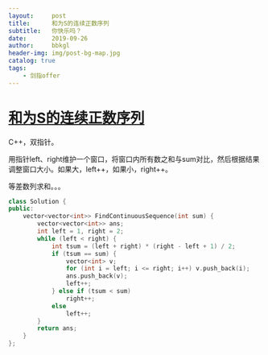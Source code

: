 ```yaml
---
layout:     post
title:      和为S的连续正数序列
subtitle:   你快乐吗？
date:       2019-09-26
author:     bbkgl
header-img: img/post-bg-map.jpg
catalog: true
tags:
    - 剑指offer
---
```


# [和为S的连续正数序列](https://www.nowcoder.com/practice/c451a3fd84b64cb19485dad758a55ebe?tpId=13&tqId=11194&tPage=3&rp=3&ru=/ta/coding-interviews&qru=/ta/coding-interviews/question-ranking )

C++，双指针。

用指针left、right维护一个窗口，将窗口内所有数之和与sum对比，然后根据结果调整窗口大小。如果大，left++，如果小，right++。

等差数列求和。。。

```cpp
class Solution {
public:
    vector<vector<int>> FindContinuousSequence(int sum) {
        vector<vector<int>> ans;
        int left = 1, right = 2;
        while (left < right) {
            int tsum = (left + right) * (right - left + 1) / 2;
            if (tsum == sum) {
                vector<int> v;
                for (int i = left; i <= right; i++) v.push_back(i);
                ans.push_back(v);
                left++;
            } else if (tsum < sum)
                right++;
            else
                left++;
        }
        return ans;
    }
};
```






